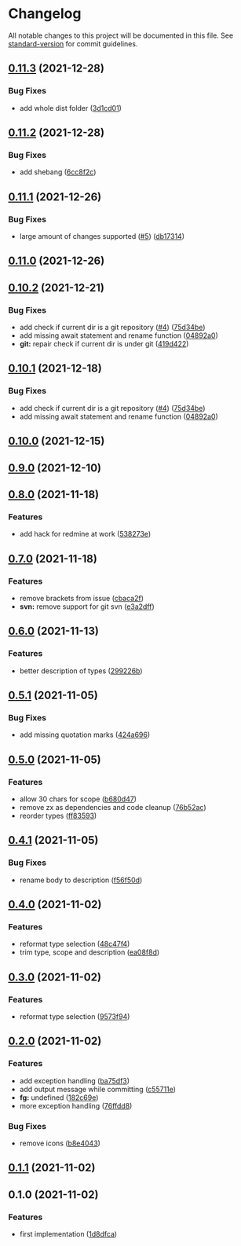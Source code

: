 # Changelog

All notable changes to this project will be documented in this file. See [standard-version](https://github.com/conventional-changelog/standard-version) for commit guidelines.

## [0.11.3](https://gitlab.com/4s1/conventional-commit-creator/compare/v0.11.2...v0.11.3) (2021-12-28)


### Bug Fixes

* add whole dist folder ([3d1cd01](https://gitlab.com/4s1/conventional-commit-creator/commit/3d1cd01ab20554064de6a2ad3035a96e4f4db9b3))

## [0.11.2](https://gitlab.com/4s1/conventional-commit-creator/compare/v0.11.1...v0.11.2) (2021-12-28)


### Bug Fixes

* add shebang ([6cc8f2c](https://gitlab.com/4s1/conventional-commit-creator/commit/6cc8f2cd0dc20eaef6e11945e8a83bbaec0b6652))

## [0.11.1](https://gitlab.com/4s1/conventional-commit-creator/compare/v0.11.0...v0.11.1) (2021-12-26)


### Bug Fixes

* large amount of changes supported ([#5](https://gitlab.com/4s1/conventional-commit-creator/issues/5)) ([db17314](https://gitlab.com/4s1/conventional-commit-creator/commit/db173145a42fcd7f4e701b8a4f413c89f890c680))

## [0.11.0](https://gitlab.com/4s1/conventional-commit-creator/compare/v0.10.2...v0.11.0) (2021-12-26)

## [0.10.2](https://gitlab.com/4s1/conventional-commit-creator/compare/v0.9.0...v0.10.2) (2021-12-21)


### Bug Fixes

* add check if current dir is a git repository ([#4](https://gitlab.com/4s1/conventional-commit-creator/issues/4)) ([75d34be](https://gitlab.com/4s1/conventional-commit-creator/commit/75d34be610e1ef6500d970f8c32464da0bf2d6a3))
* add missing await statement and rename function ([04892a0](https://gitlab.com/4s1/conventional-commit-creator/commit/04892a0e1a9566c0b53895036792001a8e42b00f))
* **git:** repair check if current dir is under git ([419d422](https://gitlab.com/4s1/conventional-commit-creator/commit/419d42222a648ea9437a42589a9a9ad404a144ba))

## [0.10.1](https://gitlab.com/4s1/conventional-commit-creator/compare/v0.10.0...v0.10.1) (2021-12-18)


### Bug Fixes

* add check if current dir is a git repository ([#4](https://gitlab.com/4s1/conventional-commit-creator/issues/4)) ([75d34be](https://gitlab.com/4s1/conventional-commit-creator/commit/75d34be610e1ef6500d970f8c32464da0bf2d6a3))
* add missing await statement and rename function ([04892a0](https://gitlab.com/4s1/conventional-commit-creator/commit/04892a0e1a9566c0b53895036792001a8e42b00f))

## [0.10.0](https://gitlab.com/4s1/conventional-commit-creator/compare/v0.9.0...v0.10.0) (2021-12-15)

## [0.9.0](https://gitlab.com/4s1/conventional-commit-creator/compare/v0.8.0...v0.9.0) (2021-12-10)

## [0.8.0](https://gitlab.com/4s1/conventional-commit-creator/compare/v0.7.0...v0.8.0) (2021-11-18)


### Features

* add hack for redmine at work ([538273e](https://gitlab.com/4s1/conventional-commit-creator/commit/538273e997c074bb28c877571b68e82a9d3fff52))

## [0.7.0](https://gitlab.com/4s1/conventional-commit-creator/compare/v0.6.0...v0.7.0) (2021-11-18)


### Features

* remove brackets from issue ([cbaca2f](https://gitlab.com/4s1/conventional-commit-creator/commit/cbaca2f05ac80731ecf2b6a10c19ccf993df20c5))
* **svn:** remove support for git svn ([e3a2dff](https://gitlab.com/4s1/conventional-commit-creator/commit/e3a2dff303a46e089363fcb46b10f8e045a5c72a))

## [0.6.0](https://gitlab.com/4s1/conventional-commit-creator/compare/v0.5.1...v0.6.0) (2021-11-13)


### Features

* better description of types ([299226b](https://gitlab.com/4s1/conventional-commit-creator/commit/299226bbfbcf9272ffe25c0c0e7a7a7dfc518ae2))

## [0.5.1](https://gitlab.com/4s1/conventional-commit-creator/compare/v0.5.0...v0.5.1) (2021-11-05)


### Bug Fixes

* add missing quotation marks ([424a696](https://gitlab.com/4s1/conventional-commit-creator/commit/424a69648d428f908c6a693af9b3e4af2f3f2007))

## [0.5.0](https://gitlab.com/4s1/conventional-commit-creator/compare/v0.4.1...v0.5.0) (2021-11-05)


### Features

* allow 30 chars for scope ([b680d47](https://gitlab.com/4s1/conventional-commit-creator/commit/b680d47a00b027d2b892392376b9beeb1952d083))
* remove zx as dependencies and code cleanup ([76b52ac](https://gitlab.com/4s1/conventional-commit-creator/commit/76b52ac0328dc4fe5ea66240f639c5bd0636de9e))
* reorder types ([ff83593](https://gitlab.com/4s1/conventional-commit-creator/commit/ff83593e98521f065291ccbd597290a20c2029e9))

## [0.4.1](https://gitlab.com/4s1/conventional-commit-creator/compare/v0.4.0...v0.4.1) (2021-11-05)


### Bug Fixes

* rename body to description ([f56f50d](https://gitlab.com/4s1/conventional-commit-creator/commit/f56f50d0cea7567d5e04f08520896b299c4f700a))

## [0.4.0](https://gitlab.com/4s1/conventional-commit-creator/compare/v0.2.0...v0.4.0) (2021-11-02)

### Features

- reformat type selection ([48c47f4](https://gitlab.com/4s1/conventional-commit-creator/commit/48c47f4526fc20e81382ab226736ce8b8c476bc2))
- trim type, scope and description ([ea08f8d](https://gitlab.com/4s1/conventional-commit-creator/commit/ea08f8d5783b30ad6ca66f35ab452aff13f55120))

## [0.3.0](https://gitlab.com/4s1/conventional-commit-creator/compare/v0.2.0...v0.3.0) (2021-11-02)

### Features

- reformat type selection ([9573f94](https://gitlab.com/4s1/conventional-commit-creator/commit/9573f94080963bfd923909e9c683f6da2ec46a72))

## [0.2.0](https://gitlab.com/4s1/conventional-commit-creator/compare/v0.1.1...v0.2.0) (2021-11-02)

### Features

- add exception handling ([ba75df3](https://gitlab.com/4s1/conventional-commit-creator/commit/ba75df386b0554781a45b6e203a85bd5c7e9200b))
- add output message while committing ([c55711e](https://gitlab.com/4s1/conventional-commit-creator/commit/c55711e555c3c31afbf0d5af179d60677e65b2d9))
- **fg:** undefined ([182c69e](https://gitlab.com/4s1/conventional-commit-creator/commit/182c69efc362fb98053b9198b0eab7ab516dcf37))
- more exception handling ([76ffdd8](https://gitlab.com/4s1/conventional-commit-creator/commit/76ffdd863b779670dfc13fb8df5be01d687e5f8e))

### Bug Fixes

- remove icons ([b8e4043](https://gitlab.com/4s1/conventional-commit-creator/commit/b8e4043eb492dc89e7294184088185378b0aa414))

## [0.1.1](https://gitlab.com/4s1/conventional-commit-creator/compare/v0.1.0...v0.1.1) (2021-11-02)

## 0.1.0 (2021-11-02)

### Features

- first implementation ([1d8dfca](https://gitlab.com/4s1/conventional-commit-creator/commit/1d8dfca8a0f4099155a072d86f24bc4b7c92f509))
